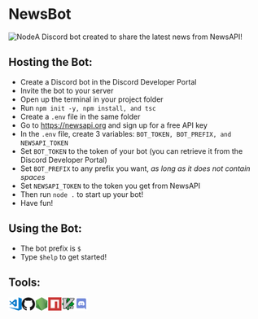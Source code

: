 # NewsBot

A Discord bot created to share the latest news from NewsAPI!
<img align="left" title="Node" alt="Node" src="https://img.shields.io/badge/node.js-9.3.0-brightgreen.svg" />

## Hosting the Bot:
- Create a Discord bot in the Discord Developer Portal
- Invite the bot to your server
- Open up the terminal in your project folder
- Run `npm init -y, npm install, and tsc`
- Create a `.env` file in the same folder
- Go to https://newsapi.org and sign up for a free API key
- In the `.env` file, create 3 variables: `BOT_TOKEN, BOT_PREFIX, and NEWSAPI_TOKEN`
- Set `BOT_TOKEN` to the token of your bot (you can retrieve it from the Discord Developer Portal)
- Set `BOT_PREFIX` to any prefix you want, *as long as it does not contain spaces*
- Set `NEWSAPI_TOKEN` to the token you get from NewsAPI
- Then run `node .` to start up your bot!
- Have fun!

## Using the Bot:
- The bot prefix is `$`
- Type `$help` to get started!

## Tools:
<img align="left" title="Visual Studio Code" alt="Visual Studio Code" width="26px" src="https://raw.githubusercontent.com/github/explore/80688e429a7d4ef2fca1e82350fe8e3517d3494d/topics/visual-studio-code/visual-studio-code.png" />
<img align="left" title="Github" alt="Github" width="26px" src="https://raw.githubusercontent.com/github/explore/78df643247d429f6cc873026c0622819ad797942/topics/github/github.png" />
<img align="left" title="Node.js" alt="Node.js" width="26px" src="https://raw.githubusercontent.com/github/explore/80688e429a7d4ef2fca1e82350fe8e3517d3494d/topics/nodejs/nodejs.png" />
<img align="left" title="NPM" alt="NPM" width="26px" src="https://raw.githubusercontent.com/github/explore/80688e429a7d4ef2fca1e82350fe8e3517d3494d/topics/npm/npm.png" />
<img align="left" title="Vim" alt="Vim" width="26px" src="https://raw.githubusercontent.com/github/explore/80688e429a7d4ef2fca1e82350fe8e3517d3494d/topics/vim/vim.png" />
<img align="left" title="Discord" alt="Discord" width="26px" src="https://raw.githubusercontent.com/github/explore/80688e429a7d4ef2fca1e82350fe8e3517d3494d/topics/discord/discord.png" />

